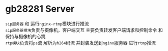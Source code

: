 # gb28281 Server
`sip服务器` 和 运行`nginx-rtmp`模块进行推流  
`sip服务器模块`负责与摄像机，客户端交互 主要负责转发客户端请求和控制命令 和保持与摄像机的心跳  
`rtp模块`负责将`ps`流 解析为`h264`码流 并封装发送到`nginx`服务器 进行`rtmp`推流  
